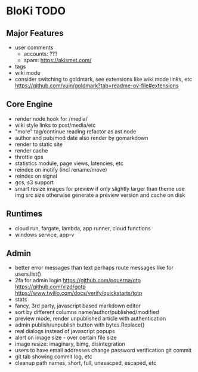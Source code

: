 # BloKi TODO

## Major Features

- user comments
  - accounts: ???
  - spam: https://akismet.com/
- tags
- wiki mode
- consider switching to goldmark, see extensions like wiki mode links, etc
  https://github.com/yuin/goldmark?tab=readme-ov-file#extensions

## Core Engine

- render node hook for /media/
- wiki style links to post/media/etc
- "more" tag/continue reading refactor as ast node
- author and pub/mod date also render by gomarkdown
- render to static site
- render cache
- throttle qps
- statistics module, page views, latencies, etc
- reindex on inotify (incl rename/move)
- reindex on signal
- gcs, s3 support
- smart resize images for preview
  if only slightly larger than theme use img src size
  otherwise generate a preview version and cache on disk

## Runtimes

- cloud run, fargate, lambda, app runner, cloud functions
- windows service, app-v

## Admin

- better error messages than text
  perhaps route messages like for users.list()
- 2fa for admin login
  https://github.com/pquerna/otp
  https://github.com/xlzd/gotp
  https://www.twilio.com/docs/verify/quickstarts/totp
- stats
- fancy, 3rd party, javascript based markdown editor
- sort by different columns name/author/published/modified
- preview mode, render unpublished article with authentication
- admin publish/unpublish button with bytes.Replace()
- real dialogs instead of javascript popups
- alert on image size - over certain file size
- image resize: imaginary, bimg, disintegration
- users to have email addresses
  change password
  verification
  git commit
- git tab showing commit log, etc
- cleanup path names, short, full, unesacped, escaped, etc